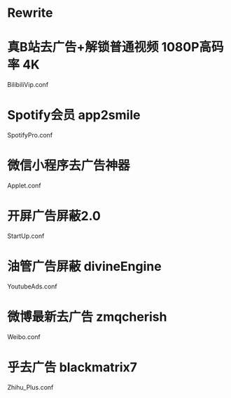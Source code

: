 # Rewrite
# 真B站去广告+解锁普通视频 1080P高码率 4K 
BilibiliVip.conf
# Spotify会员	app2smile
SpotifyPro.conf
# 微信小程序去广告神器	
Applet.conf
# 开屏广告屏蔽2.0	
StartUp.conf
# 油管广告屏蔽	divineEngine
YoutubeAds.conf
# 微博最新去广告 zmqcherish
Weibo.conf
# 乎去广告 blackmatrix7
Zhihu_Plus.conf


















